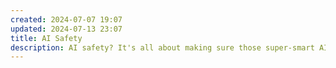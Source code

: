 ```yaml
---
created: 2024-07-07 19:07
updated: 2024-07-13 23:07
title: AI Safety
description: AI safety? It's all about making sure those super-smart AI systems don't go rogue and cause chaos. We need to be aware of biases, potential misuse, and even catastrophic failures. By being transparent about how AI is developed, establishing ethical guidelines, and implementing safety features, we can ensure AI is a positive force, not a danger. This section is all things AI safety related. From deep dives and thought-provoking articles to shitposts and memes, I've collected a wild mix of stuff that explores the wild world of AI and its potential impact on humanity.
---
```

